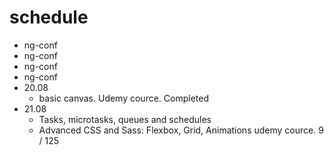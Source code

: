 # schedule

- ng-conf
- ng-conf
- ng-conf
- ng-conf
- 20.08 
  - basic canvas. Udemy cource. Completed
- 21.08
  - Tasks, microtasks, queues and schedules
  - Advanced CSS and Sass: Flexbox, Grid, Animations udemy cource. 9 / 125
